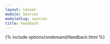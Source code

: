 ```yaml
---
layout: lesson
module: Sources
moduleSlug: sources
title: Feedback
---
```


{% include options/ondemand/feedback.html %}